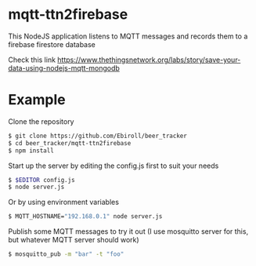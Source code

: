 mqtt-ttn2firebase
===========

This NodeJS application listens to MQTT messages and records them to a firebase firestore database





Check this link
https://www.thethingsnetwork.org/labs/story/save-your-data-using-nodejs-mqtt-mongodb



Example
=======

Clone the repository
```bash
$ git clone https://github.com/Ebiroll/beer_tracker
$ cd beer_tracker/mqtt-ttn2firebase
$ npm install
```

Start up the server by editing the config.js first to suit your needs
```bash
$ $EDITOR config.js
$ node server.js
```

Or by using environment variables
```bash
$ MQTT_HOSTNAME="192.168.0.1" node server.js
```

Publish some MQTT messages to try it out (I use mosquitto server for this, but whatever MQTT server should work)
```bash
$ mosquitto_pub -m "bar" -t "foo"
```



